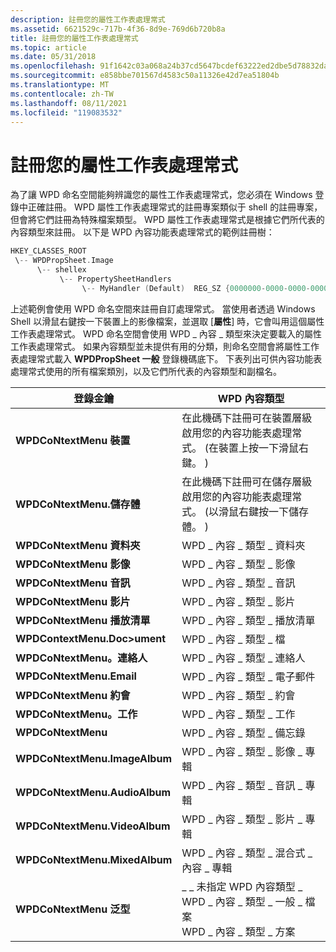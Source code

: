 ```yaml
---
description: 註冊您的屬性工作表處理常式
ms.assetid: 6621529c-717b-4f36-8d9e-769d6b720b8a
title: 註冊您的屬性工作表處理常式
ms.topic: article
ms.date: 05/31/2018
ms.openlocfilehash: 91f1642c03a068a24b37cd5647bcdef63222ed2dbe5d78832daeea31e8abd67d
ms.sourcegitcommit: e858bbe701567d4583c50a11326e42d7ea51804b
ms.translationtype: MT
ms.contentlocale: zh-TW
ms.lasthandoff: 08/11/2021
ms.locfileid: "119083532"
---
```

# <a name="registering-your-property-sheet-handler"></a>註冊您的屬性工作表處理常式

為了讓 WPD 命名空間能夠辨識您的屬性工作表處理常式，您必須在 Windows 登錄中正確註冊。 WPD 屬性工作表處理常式的註冊專案類似于 shell 的註冊專案，但會將它們註冊為特殊檔案類型。 WPD 屬性工作表處理常式是根據它們所代表的內容類型來註冊。 以下是 WPD 內容功能表處理常式的範例註冊樹：


```C++
HKEY_CLASSES_ROOT
 \-- WPDPropSheet.Image
      \-- shellex
           \-- PropertySheetHandlers
                \-- MyHandler (Default)  REG_SZ {0000000-0000-0000-0000-000000000000}

```



上述範例會使用 WPD 命名空間來註冊自訂處理常式。 當使用者透過 Windows Shell 以滑鼠右鍵按一下裝置上的影像檔案，並選取 [**屬性**] 時，它會叫用這個屬性工作表處理常式。 WPD 命名空間會使用 WPD \_ 內容 \_ 類型來決定要載入的屬性工作表處理常式。 如果內容類型並未提供有用的分類，則命名空間會將屬性工作表處理常式載入 **WPDPropSheet 一般** 登錄機碼底下。 下表列出可供內容功能表處理常式使用的所有檔案類別，以及它們所代表的內容類型和副檔名。



| 登錄金鑰                   | WPD 內容類型                                                                                                               |
|--------------------------------|--------------------------------------------------------------------------------------------------------------------------------|
| **WPDCoNtextMenu 裝置**      | 在此機碼下註冊可在裝置層級啟用您的內容功能表處理常式。  (在裝置上按一下滑鼠右鍵。 )                    |
| **WPDCoNtextMenu.儲存體**     | 在此機碼下註冊可在儲存層級啟用您的內容功能表處理常式。  (以滑鼠右鍵按一下儲存體。 )                  |
| **WPDCoNtextMenu 資料夾**      | WPD \_ 內容 \_ 類型 \_ 資料夾                                                                                                     |
| **WPDCoNtextMenu 影像**       | WPD \_ 內容 \_ 類型 \_ 影像                                                                                                      |
| **WPDCoNtextMenu 音訊**       | WPD \_ 內容 \_ 類型 \_ 音訊                                                                                                      |
| **WPDCoNtextMenu 影片**       | WPD \_ 內容 \_ 類型 \_ 影片                                                                                                      |
| **WPDCoNtextMenu 播放清單**    | WPD \_ 內容 \_ 類型 \_ 播放清單                                                                                                   |
| **WPDContextMenu.Doc>ument**    | WPD \_ 內容 \_ 類型 \_ 檔                                                                                                   |
| **WPDCoNtextMenu。連絡人**     | WPD \_ 內容 \_ 類型 \_ 連絡人                                                                                                    |
| **WPDCoNtextMenu.Email**       | WPD \_ 內容 \_ 類型 \_ 電子郵件                                                                                                      |
| **WPDCoNtextMenu 約會** | WPD \_ 內容 \_ 類型 \_ 約會                                                                                                |
| **WPDCoNtextMenu。工作**        | WPD \_ 內容 \_ 類型 \_ 工作                                                                                                       |
| **WPDCoNtextMenu**        | WPD \_ 內容 \_ 類型 \_ 備忘錄                                                                                                       |
| **WPDCoNtextMenu.ImageAlbum**  | WPD \_ 內容 \_ 類型 \_ 影像 \_ 專輯                                                                                               |
| **WPDCoNtextMenu.AudioAlbum**  | WPD \_ 內容 \_ 類型 \_ 音訊 \_ 專輯                                                                                               |
| **WPDCoNtextMenu.VideoAlbum**  | WPD \_ 內容 \_ 類型 \_ 影片 \_ 專輯                                                                                               |
| **WPDCoNtextMenu.MixedAlbum**  | WPD \_ 內容 \_ 類型 \_ 混合式 \_ 內容 \_ 專輯                                                                                      |
| **WPDCoNtextMenu 泛型**     | \_ \_ 未指定 WPD 內容類型 \_<br/> WPD \_ 內容 \_ 類型 \_ 一般 \_ 檔案<br/> WPD \_ 內容 \_ 類型 \_ 方案<br/> |



 

 

 




